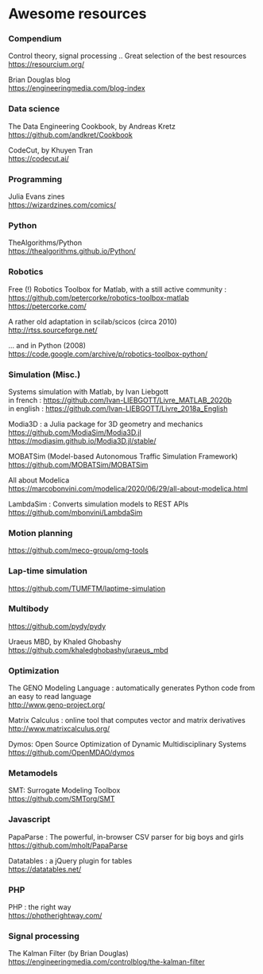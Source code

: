 # Awesome resources

### Compendium

Control theory, signal processing .. Great selection of the best resources  
https://resourcium.org/

Brian Douglas blog  
https://engineeringmedia.com/blog-index

### Data science

The Data Engineering Cookbook, by Andreas Kretz  
https://github.com/andkret/Cookbook  

CodeCut, by Khuyen Tran  
https://codecut.ai/


### Programming

Julia Evans zines  
https://wizardzines.com/comics/  

### Python

TheAlgorithms/Python  
https://thealgorithms.github.io/Python/  

### Robotics

Free (!) Robotics Toolbox for Matlab, with a still active community :  
https://github.com/petercorke/robotics-toolbox-matlab  
https://petercorke.com/  

A rather old adaptation in scilab/scicos (circa 2010)  
http://rtss.sourceforge.net/

... and in Python (2008)  
https://code.google.com/archive/p/robotics-toolbox-python/

### Simulation (Misc.)

Systems simulation with Matlab, by Ivan Liebgott  
in french : https://github.com/Ivan-LIEBGOTT/Livre_MATLAB_2020b  
in english : https://github.com/Ivan-LIEBGOTT/Livre_2018a_English  

Modia3D : a Julia package for 3D geometry and mechanics  
https://github.com/ModiaSim/Modia3D.jl  
https://modiasim.github.io/Modia3D.jl/stable/  


MOBATSim (Model-based Autonomous Traffic Simulation Framework)  
https://github.com/MOBATSim/MOBATSim

All about Modelica  
https://marcobonvini.com/modelica/2020/06/29/all-about-modelica.html

LambdaSim : Converts simulation models to REST APIs  
https://github.com/mbonvini/LambdaSim

### Motion planning

https://github.com/meco-group/omg-tools  

### Lap-time simulation

https://github.com/TUMFTM/laptime-simulation  


### Multibody

https://github.com/pydy/pydy  

Uraeus MBD, by Khaled Ghobashy  
https://github.com/khaledghobashy/uraeus_mbd  

### Optimization

The GENO Modeling Language : automatically generates Python code from an easy to read language  
http://www.geno-project.org/ 

Matrix Calculus : online tool that computes vector and matrix derivatives  
http://www.matrixcalculus.org/ 

Dymos: Open Source Optimization of Dynamic Multidisciplinary Systems  
https://github.com/OpenMDAO/dymos

### Metamodels

SMT: Surrogate Modeling Toolbox  
https://github.com/SMTorg/SMT


### Javascript

PapaParse : The powerful, in-browser CSV parser for big boys and girls  
https://github.com/mholt/PapaParse

Datatables : a jQuery plugin for tables  
https://datatables.net/

### PHP

PHP : the right way  
https://phptherightway.com/


### Signal processing

The Kalman Filter (by Brian Douglas)  
https://engineeringmedia.com/controlblog/the-kalman-filter
